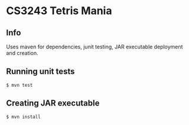 CS3243 Tetris Mania
=====================================

## Info

Uses maven for dependencies, junit testing, JAR executable deployment and creation.


## Running unit tests

    $ mvn test


## Creating JAR executable

    $ mvn install